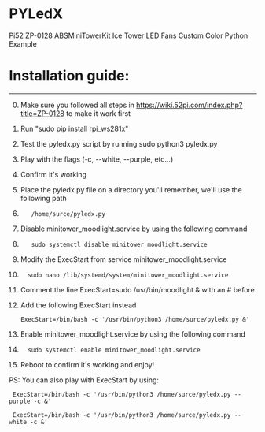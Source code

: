 # PYLedX
Pi52 ZP-0128 ABSMiniTowerKit Ice Tower LED Fans Custom Color Python Example

# Installation guide:
-------------------
0.   Make sure you followed all steps in https://wiki.52pi.com/index.php?title=ZP-0128 to make it work first
1.   Run "sudo pip install rpi_ws281x"
2.   Test the pyledx.py script by running sudo python3 pyledx.py
3.   Play with the flags (-c, --white, --purple, etc...)
4.   Confirm it's working
5.   Place the pyledx.py file on a directory you'll remember, we'll use the following path
6.   
          /home/surce/pyledx.py
7.   Disable minitower_moodlight.service by using the following command
8.   
          sudo systemctl disable minitower_moodlight.service
9.   Modify the ExecStart from service minitower_moodlight.service
10.   
          sudo nano /lib/systemd/system/minitower_moodlight.service
11.   Comment the line ExecStart=sudo /usr/bin/moodlight & with an # before
12.   Add the following ExecStart instead

          ExecStart=/bin/bash -c '/usr/bin/python3 /home/surce/pyledx.py &'
13.  Enable minitower_moodlight.service by using the following command
14.  
          sudo systemctl enable minitower_moodlight.service
15.  Reboot to confirm it's working and enjoy!

PS:  You can also play with ExecStart by using:

     ExecStart=/bin/bash -c '/usr/bin/python3 /home/surce/pyledx.py --purple -c &'
     
     ExecStart=/bin/bash -c '/usr/bin/python3 /home/surce/pyledx.py --white -c &'
